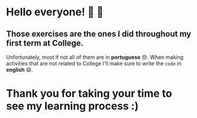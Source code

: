 # Hello everyone! 🍾 🥳  
## Those exercises are the ones I did throughout my first term at College.
Unfortunately, most if not all of them are in <b>portuguese</b> 😞. When making activities that are not related to College I'll make sure to write the <code>code</code> in <b>english</b> 😄.

# Thank you for taking your time to see my learning process :)
